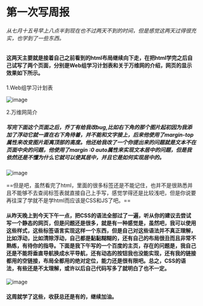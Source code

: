 # 第一次写周报
###### 从七月十五号早上八点半到现在也不过两天不到的时间，但是感觉这两天过得很充实，也学到了一些东西。

#### 这两天主要就是接着自己之前看到的html布局继续向下走，在把html学完之后自己试写了两个页面，分别是Web组学习计划表和关于万维网的介绍，网页的显示效果如下所示。

1.Web组学习计划表

![image](D:\WAMP(64)\www\布局\img\Web组学习计划.png)

2.万维网简介
##### 写完下面这个页面之后，乔丁有给我改bug,比如右下角的那个图片起初因为我添加了浮动它就一直在右下角待着，并不能和文字接上，后来他使用了margin-top属性来改变图片距离顶部的高度。他还给我改了一个你提出来的问题就是文本不在页面中央的问题，他使用了margin :0 auto属性来实现文本居中的问题，但是我依然还是不懂为什么它就可以使其居中，并且它是如何实现居中的。
![image](D:\WAMP(64)\www\布局\img\W3C.jpg)

==但是吧，虽然看完了html，里面的很多标签还是不能记住，也并不是很熟悉并且不能够不去查阅标签表就直接自己上手写，感觉学得还是比较浅吧，但是你说要再往深了学就不是学html而应该是CSS和JS了吧。==

#### 从昨天晚上到今天下午一点，把CSS的语法全部过了一遍，听从你的建议去尝试写一个静态的网页，但是问题还是很多，就是有一种感觉是，虽然吧，我可以使用这些样式，这些标签语言实现这样一个东西，但是自己对这些语法并不真正理解，比如浮动，比如清除浮动，自己都是黏黏糊糊的，还有自己的布局很丑而且非常不熟练，有待你的指导。下面是我下午写的一个百度的主页，存在的问题是，我自己还是不能将垂直导航换成水平导航，还有动态的按钮我也没能实现，还有我的链接都用的空链接，布局全都用的绝对定位，能力还是很有限吧。总之，CSS的语法，有些还是不太理解，或许以后自己代码写多了就明白了也不一定。

![image](D:\WAMP(64)\www\布局\img\百度网页.png)

#### 这周就学了这些，收获总还是有的，继续加油。
